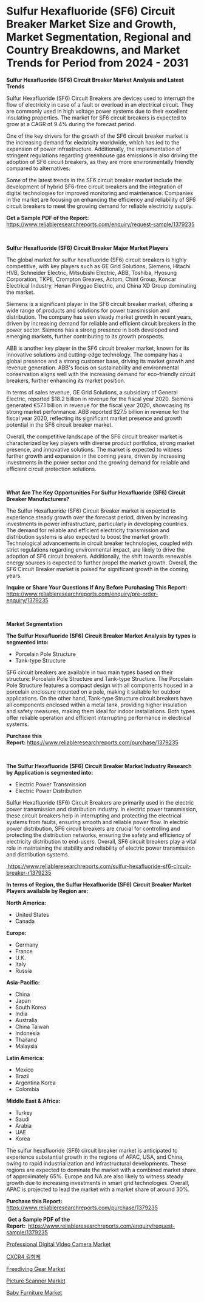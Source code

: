 <p><h1>Sulfur Hexafluoride (SF6) Circuit Breaker Market Size and Growth, Market Segmentation, Regional and Country Breakdowns, and Market Trends for Period from 2024 -  2031</h1></p><p><strong>Sulfur Hexafluoride (SF6) Circuit Breaker Market Analysis and Latest Trends</strong></p>
<p><p>Sulfur Hexafluoride (SF6) Circuit Breakers are devices used to interrupt the flow of electricity in case of a fault or overload in an electrical circuit. They are commonly used in high voltage power systems due to their excellent insulating properties. The market for SF6 circuit breakers is expected to grow at a CAGR of 9.4% during the forecast period.</p><p>One of the key drivers for the growth of the SF6 circuit breaker market is the increasing demand for electricity worldwide, which has led to the expansion of power infrastructure. Additionally, the implementation of stringent regulations regarding greenhouse gas emissions is also driving the adoption of SF6 circuit breakers, as they are more environmentally friendly compared to alternatives.</p><p>Some of the latest trends in the SF6 circuit breaker market include the development of hybrid SF6-free circuit breakers and the integration of digital technologies for improved monitoring and maintenance. Companies in the market are focusing on enhancing the efficiency and reliability of SF6 circuit breakers to meet the growing demand for reliable electricity supply.</p></p>
<p><strong>Get a Sample PDF of the Report:&nbsp;</strong> <a href="https://www.reliableresearchreports.com/enquiry/request-sample/1379235">https://www.reliableresearchreports.com/enquiry/request-sample/1379235</a></p>
<p>&nbsp;</p>
<p><strong>Sulfur Hexafluoride (SF6) Circuit Breaker Major Market Players</strong></p>
<p><p>The global market for sulfur hexafluoride (SF6) circuit breakers is highly competitive, with key players such as GE Grid Solutions, Siemens, Hitachi HVB, Schneider Electric, Mitsubishi Electric, ABB, Toshiba, Hyosung Corporation, TKPE, Crompton Greaves, Actom, Chint Group, Koncar Electrical Industry, Henan Pinggao Electric, and China XD Group dominating the market.</p><p>Siemens is a significant player in the SF6 circuit breaker market, offering a wide range of products and solutions for power transmission and distribution. The company has seen steady market growth in recent years, driven by increasing demand for reliable and efficient circuit breakers in the power sector. Siemens has a strong presence in both developed and emerging markets, further contributing to its growth prospects.</p><p>ABB is another key player in the SF6 circuit breaker market, known for its innovative solutions and cutting-edge technology. The company has a global presence and a strong customer base, driving its market growth and revenue generation. ABB's focus on sustainability and environmental conservation aligns well with the increasing demand for eco-friendly circuit breakers, further enhancing its market position.</p><p>In terms of sales revenue, GE Grid Solutions, a subsidiary of General Electric, reported $18.2 billion in revenue for the fiscal year 2020. Siemens generated €57.1 billion in revenue for the fiscal year 2020, showcasing its strong market performance. ABB reported $27.5 billion in revenue for the fiscal year 2020, reflecting its significant market presence and growth potential in the SF6 circuit breaker market.</p><p>Overall, the competitive landscape of the SF6 circuit breaker market is characterized by key players with diverse product portfolios, strong market presence, and innovative solutions. The market is expected to witness further growth and expansion in the coming years, driven by increasing investments in the power sector and the growing demand for reliable and efficient circuit protection solutions.</p></p>
<p>&nbsp;</p>
<p><strong>What Are The Key Opportunities For Sulfur Hexafluoride (SF6) Circuit Breaker Manufacturers?</strong></p>
<p><p>The Sulfur Hexafluoride (SF6) Circuit Breaker market is expected to experience steady growth over the forecast period, driven by increasing investments in power infrastructure, particularly in developing countries. The demand for reliable and efficient electricity transmission and distribution systems is also expected to boost the market growth. Technological advancements in circuit breaker technologies, coupled with strict regulations regarding environmental impact, are likely to drive the adoption of SF6 circuit breakers. Additionally, the shift towards renewable energy sources is expected to further propel the market growth. Overall, the SF6 Circuit Breaker market is poised for significant growth in the coming years.</p></p>
<p><strong>Inquire or Share Your Questions If Any Before Purchasing This Report:</strong> <a href="https://www.reliableresearchreports.com/enquiry/pre-order-enquiry/1379235">https://www.reliableresearchreports.com/enquiry/pre-order-enquiry/1379235</a></p>
<p>&nbsp;</p>
<p><strong>Market Segmentation</strong></p>
<p><strong>The Sulfur Hexafluoride (SF6) Circuit Breaker Market Analysis by types is segmented into:</strong></p>
<p><ul><li>Porcelain Pole Structure</li><li>Tank-type Structure</li></ul></p>
<p><p>SF6 circuit breakers are available in two main types based on their structure: Porcelain Pole Structure and Tank-type Structure. The Porcelain Pole Structure features a compact design with all components housed in a porcelain enclosure mounted on a pole, making it suitable for outdoor applications. On the other hand, Tank-type Structure circuit breakers have all components enclosed within a metal tank, providing higher insulation and safety measures, making them ideal for indoor installations. Both types offer reliable operation and efficient interrupting performance in electrical systems.</p></p>
<p><strong>Purchase this Report:&nbsp;</strong><a href="https://www.reliableresearchreports.com/purchase/1379235">https://www.reliableresearchreports.com/purchase/1379235</a></p>
<p>&nbsp;</p>
<p><strong>The Sulfur Hexafluoride (SF6) Circuit Breaker Market Industry Research by Application is segmented into:</strong></p>
<p><ul><li>Electric Power Transmission</li><li>Electric Power Distribution</li></ul></p>
<p><p>Sulfur Hexafluoride (SF6) Circuit Breakers are primarily used in the electric power transmission and distribution industry. In electric power transmission, these circuit breakers help in interrupting and protecting the electrical systems from faults, ensuring smooth and reliable power flow. In electric power distribution, SF6 circuit breakers are crucial for controlling and protecting the distribution networks, ensuring the safety and efficiency of electricity distribution to end-users. Overall, SF6 circuit breakers play a vital role in maintaining the stability and reliability of electric power transmission and distribution systems.</p></p>
<p><a href="https://www.reliableresearchreports.com/sulfur-hexafluoride-sf6-circuit-breaker-r1379235">&nbsp;https://www.reliableresearchreports.com/sulfur-hexafluoride-sf6-circuit-breaker-r1379235</a></p>
<p><strong>In terms of Region, the Sulfur Hexafluoride (SF6) Circuit Breaker Market Players available by Region are:</strong></p>
<p>
    <p> <strong> North America: </strong>
        <ul>
            <li>United States</li>
            <li>Canada</li>
        </ul>
        </p> 
    <p> <strong> Europe: </strong>
        <ul>
            <li>Germany</li>
            <li>France</li>
            <li>U.K.</li>
            <li>Italy</li>
            <li>Russia</li>
        </ul>
        </p> 
    <p> <strong> Asia-Pacific: </strong>
        <ul>
            <li>China</li>
            <li>Japan</li>
            <li>South Korea</li>
            <li>India</li>
            <li>Australia</li>
            <li>China Taiwan</li>
            <li>Indonesia</li>
            <li>Thailand</li>
            <li>Malaysia</li>
        </ul>
        </p> 
    <p> <strong> Latin America: </strong>
        <ul>
            <li>Mexico</li>
            <li>Brazil</li>
            <li>Argentina Korea</li>
            <li>Colombia</li>
        </ul>
        </p> 
    <p> <strong> Middle East & Africa: </strong>
        <ul>
            <li>Turkey</li>
            <li>Saudi</li>
            <li>Arabia</li>
            <li>UAE</li>
            <li>Korea</li>
        </ul>
    </p>
    </p>
<p><p>The sulfur hexafluoride (SF6) circuit breaker market is anticipated to experience substantial growth in the regions of APAC, USA, and China, owing to rapid industrialization and infrastructural developments. These regions are expected to dominate the market with a combined market share of approximately 65%. Europe and NA are also likely to witness steady growth due to increasing investments in smart grid technologies. Overall, APAC is projected to lead the market with a market share of around 30%.</p></p>
<p><strong>Purchase this Report: </strong><a href="https://www.reliableresearchreports.com/purchase/1379235">https://www.reliableresearchreports.com/purchase/1379235</a></p>
<p>&nbsp;<strong>Get a Sample PDF of the Report:&nbsp;&nbsp;</strong><a href="https://www.reliableresearchreports.com/enquiry/request-sample/1379235">https://www.reliableresearchreports.com/enquiry/request-sample/1379235</a></p>
<p><strong></strong></p>
<p><p><a href="https://github.com/DeonteStanton2023/Market-Research-Report-List-2/blob/main/professional-digital-video-camera-market.md">Professional Digital Video Camera Market</a></p><p><a href="https://github.com/sarassiksa/Market-Research-Report-List-2/blob/main/383207569220.md">CXCR4 길항제</a></p><p><a href="https://medium.com/@hskdk2672/freediving-gear-market-analysis-report-global-insights-by-region-type-f86a013255e8">Freediving Gear Market</a></p><p><a href="https://github.com/Glendatilghmankmgz0rbhwpy/Market-Research-Report-List-3/blob/main/picture-scanner-market.md">Picture Scanner Market</a></p><p><a href="https://medium.com/@lynnullrich1993/an-in-depth-analysis-of-the-global-baby-furniture-market-scope-and-its-rapid-growing-4-7-6e7fded37b7c">Baby Furniture Market</a></p></p>